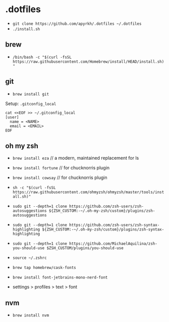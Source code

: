 # .dotfiles

- `git clone https://github.com/apyrkh/.dotfiles ~/.dotfiles`
- `./install.sh`

## brew

- `/bin/bash -c "$(curl -fsSL https://raw.githubusercontent.com/Homebrew/install/HEAD/install.sh)"`

## git

- `brew install git`

Setup: `.gitconfig_local`
```shell
cat <<EOF >> ~/.gitconfig_local
[user]
  name = <NAME>
  email = <EMAIL>
EOF
```

## oh my zsh

- `brew install eza` // a modern, maintained replacement for ls
- `brew install fortune` // for chucknorris plugin
- `brew install cowsay` // for chucknorris plugin
- `sh -c "$(curl -fsSL https://raw.githubusercontent.com/ohmyzsh/ohmyzsh/master/tools/install.sh)"`
- `sudo git --depth=1 clone https://github.com/zsh-users/zsh-autosuggestions ${ZSH_CUSTOM:-~/.oh-my-zsh/custom}/plugins/zsh-autosuggestions`
- `sudo git --depth=1 clone https://github.com/zsh-users/zsh-syntax-highlighting ${ZSH_CUSTOM:-~/.oh-my-zsh/custom}/plugins/zsh-syntax-highlighting`
- `sudo git --depth=1 clone https://github.com/MichaelAquilina/zsh-you-should-use $ZSH_CUSTOM/plugins/you-should-use`
- `source ~/.zshrc`

- `brew tap homebrew/cask-fonts`
- `brew install font-jetbrains-mono-nerd-font`
- settings > profiles > text > font

## nvm

- `brew install nvm`
